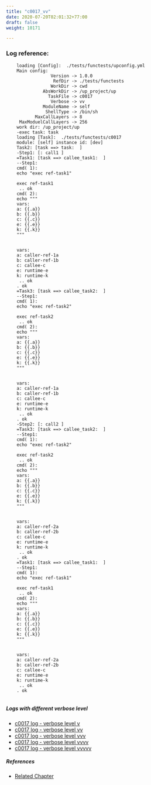 ```yaml
---
title: "c0017_vv"
date: 2020-07-20T02:01:32+77:00
draft: false
weight: 10171

---
```


### Log reference: <no value>

```
    loading [Config]:  ./tests/functests/upconfig.yml
    Main config:
                 Version -> 1.0.0
                  RefDir -> ./tests/functests
                 WorkDir -> cwd
              AbsWorkDir -> /up_project/up
                TaskFile -> c0017
                 Verbose -> vv
              ModuleName -> self
               ShellType -> /bin/sh
           MaxCallLayers -> 8
     MaxModuelCallLayers -> 256
    work dir: /up_project/up
    -exec task: task
    loading [Task]:  ./tests/functests/c0017
    module: [self] instance id: [dev]
    Task2: [task ==> task:  ]
    -Step1: [: call1 ]
    =Task1: [task ==> callee_task1:  ]
    --Step1:
    cmd( 1):
    echo "exec ref-task1"
    
    exec ref-task1
     .. ok
    cmd( 2):
    echo """
    vars:
    a: {{.a}}
    b: {{.b}}
    c: {{.c}}
    e: {{.e}}
    k: {{.k}}
    """
    
    
    vars:
    a: caller-ref-1a
    b: caller-ref-1b
    c: callee-c
    e: runtime-e
    k: runtime-k
     .. ok
    . ok
    =Task3: [task ==> callee_task2:  ]
    --Step1:
    cmd( 1):
    echo "exec ref-task2"
    
    exec ref-task2
     .. ok
    cmd( 2):
    echo """
    vars:
    a: {{.a}}
    b: {{.b}}
    c: {{.c}}
    e: {{.e}}
    k: {{.k}}
    """
    
    
    vars:
    a: caller-ref-1a
    b: caller-ref-1b
    c: callee-c
    e: runtime-e
    k: runtime-k
     .. ok
    . ok
    -Step2: [: call2 ]
    =Task3: [task ==> callee_task2:  ]
    --Step1:
    cmd( 1):
    echo "exec ref-task2"
    
    exec ref-task2
     .. ok
    cmd( 2):
    echo """
    vars:
    a: {{.a}}
    b: {{.b}}
    c: {{.c}}
    e: {{.e}}
    k: {{.k}}
    """
    
    
    vars:
    a: caller-ref-2a
    b: caller-ref-2b
    c: callee-c
    e: runtime-e
    k: runtime-k
     .. ok
    . ok
    =Task1: [task ==> callee_task1:  ]
    --Step1:
    cmd( 1):
    echo "exec ref-task1"
    
    exec ref-task1
     .. ok
    cmd( 2):
    echo """
    vars:
    a: {{.a}}
    b: {{.b}}
    c: {{.c}}
    e: {{.e}}
    k: {{.k}}
    """
    
    
    vars:
    a: caller-ref-2a
    b: caller-ref-2b
    c: callee-c
    e: runtime-e
    k: runtime-k
     .. ok
    . ok
    
```

##### Logs with different verbose level
* [c0017 log - verbose level v](../../logs/c0017_v)
* [c0017 log - verbose level vv](../../logs/c0017_vv)
* [c0017 log - verbose level vvv](../../logs/c0017_vvv)
* [c0017 log - verbose level vvvv](../../logs/c0017_vvvv)
* [c0017 log - verbose level vvvvv](../../logs/c0017_vvvvv)

##### References
* [Related Chapter](../../call-func/c0017)
